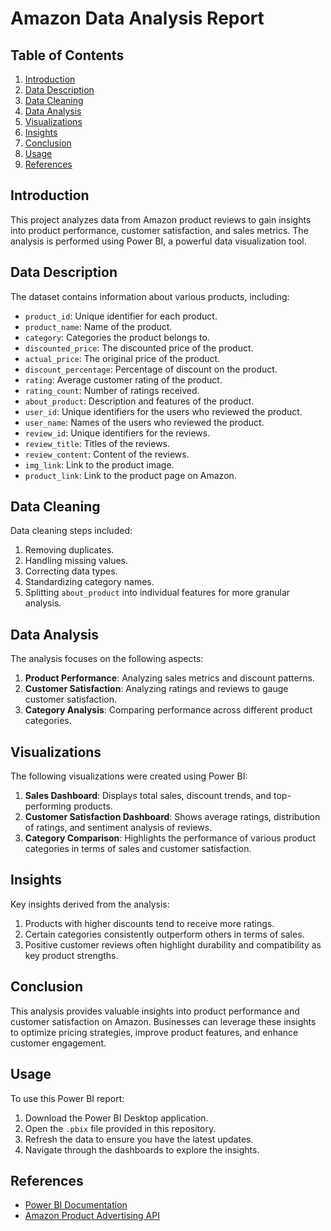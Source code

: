 # Amazon Data Analysis Report

## Table of Contents
1. [Introduction](#introduction)
2. [Data Description](#data-description)
3. [Data Cleaning](#data-cleaning)
4. [Data Analysis](#data-analysis)
5. [Visualizations](#visualizations)
6. [Insights](#insights)
7. [Conclusion](#conclusion)
8. [Usage](#usage)
9. [References](#references)

## Introduction
This project analyzes data from Amazon product reviews to gain insights into product performance, customer satisfaction, and sales metrics. The analysis is performed using Power BI, a powerful data visualization tool.

## Data Description
The dataset contains information about various products, including:
- `product_id`: Unique identifier for each product.
- `product_name`: Name of the product.
- `category`: Categories the product belongs to.
- `discounted_price`: The discounted price of the product.
- `actual_price`: The original price of the product.
- `discount_percentage`: Percentage of discount on the product.
- `rating`: Average customer rating of the product.
- `rating_count`: Number of ratings received.
- `about_product`: Description and features of the product.
- `user_id`: Unique identifiers for the users who reviewed the product.
- `user_name`: Names of the users who reviewed the product.
- `review_id`: Unique identifiers for the reviews.
- `review_title`: Titles of the reviews.
- `review_content`: Content of the reviews.
- `img_link`: Link to the product image.
- `product_link`: Link to the product page on Amazon.

## Data Cleaning
Data cleaning steps included:
1. Removing duplicates.
2. Handling missing values.
3. Correcting data types.
4. Standardizing category names.
5. Splitting `about_product` into individual features for more granular analysis.

## Data Analysis
The analysis focuses on the following aspects:
1. **Product Performance**: Analyzing sales metrics and discount patterns.
2. **Customer Satisfaction**: Analyzing ratings and reviews to gauge customer satisfaction.
3. **Category Analysis**: Comparing performance across different product categories.

## Visualizations
The following visualizations were created using Power BI:
1. **Sales Dashboard**: Displays total sales, discount trends, and top-performing products.
2. **Customer Satisfaction Dashboard**: Shows average ratings, distribution of ratings, and sentiment analysis of reviews.
3. **Category Comparison**: Highlights the performance of various product categories in terms of sales and customer satisfaction.

## Insights
Key insights derived from the analysis:
1. Products with higher discounts tend to receive more ratings.
2. Certain categories consistently outperform others in terms of sales.
3. Positive customer reviews often highlight durability and compatibility as key product strengths.

## Conclusion
This analysis provides valuable insights into product performance and customer satisfaction on Amazon. Businesses can leverage these insights to optimize pricing strategies, improve product features, and enhance customer engagement.

## Usage
To use this Power BI report:
1. Download the Power BI Desktop application.
2. Open the `.pbix` file provided in this repository.
3. Refresh the data to ensure you have the latest updates.
4. Navigate through the dashboards to explore the insights.

## References
- [Power BI Documentation](https://docs.microsoft.com/en-us/power-bi/)
- [Amazon Product Advertising API](https://affiliate-program.amazon.com/)
